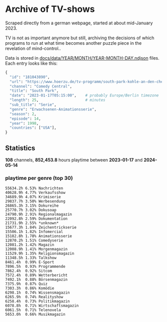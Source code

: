 # Archive of TV-shows

Scraped directly from a german webpage, started at about mid-January 2023.

TV is not as important anymore but still, archiving the decisions of which programs to run at what time
becomes another puzzle piece in the revelation of mind-control.. 

Data is stored in [docs/data/YEAR/MONTH/YEAR-MONTH-DAY.ndjson](docs/data/) files. 
Each entry looks like this:

```python
{
  "id": "181043890", 
  "url": "https://www.hoerzu.de/tv-programm/south-park-kohle-an-den-chefkoch/bid_181043890/", 
  "channel": "Comedy Central", 
  "title": "South Park", 
  "date": "2023-01-17T05:15:00",    # probably Europe/Berlin timezone 
  "length": 25,                     # minutes 
  "sub_title": "Serie", 
  "genre": "Erwachsenen-Animationsserie", 
  "season": 2, 
  "episode": 14, 
  "year": 1998, 
  "countries": ["USA"],
}
```

## Statistics

**108** channels, **852,453.8** hours playtime between **2023-01-17** and **2024-05-14**


### playtime per genre (top 30)

    55634.2h 6.53% Nachrichten
    40628.9h 4.77% Verkaufsshow
    34689.9h 4.07% Krimiserie
    29837.7h 3.50% Werbesendung
    26865.3h 3.15% Dokureihe
    25770.7h 3.02% Dokusoap
    24790.9h 2.91% Regionalmagazin
    22092.8h 2.59% Dokumentation
    21731.9h 2.55% *unknown*
    15677.3h 1.84% Zeichentrickserie
    15506.1h 1.82% Infomercial
    15182.8h 1.78% Animationsserie
    12870.2h 1.51% Comedyserie
    12081.2h 1.42% Magazin
    12008.9h 1.41% Morgenmagazin
    11529.9h 1.35% Religionsmagazin
    11348.5h 1.33% Talkshow
    8461.4h  0.99% E-Sport
    7896.5h  0.93% Programmende
    7862.4h  0.92% Sitcom
    7572.4h  0.89% Wetterbericht
    7492.1h  0.88% Börsenmagazin
    7375.9h  0.87% Quiz
    7303.3h  0.86% Komödie
    6298.1h  0.74% Wissensmagazin
    6265.9h  0.74% Realityshow
    6258.4h  0.73% Politikmagazin
    6078.8h  0.71% Wirtschaftsmagazin
    6061.5h  0.71% Telenovela
    5653.0h  0.66% Musikmagazin

